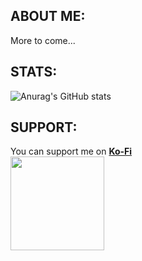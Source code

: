 ## ABOUT ME:
More to come...

## STATS:
![Anurag's GitHub stats](https://github-readme-stats.vercel.app/api?username=ShaneBeee&show_icons=true&theme=radical)

## SUPPORT:
You can support me on [**Ko-Fi**](https://ko-fi.com/shanebee)      
[<img src="https://storage.ko-fi.com/cdn/useruploads/Z8Z6SPG0U/qrcode.png?v=9f8815be-ad16-41db-95a2-1fde010cc1f6?v=2" width="150" height="150">](https://ko-fi.com/shanebee) 
